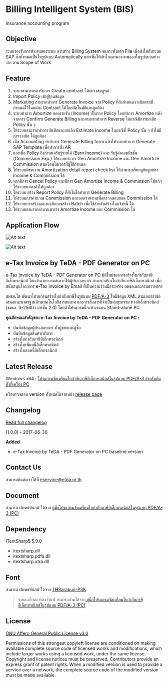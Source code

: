 # Billing Intelligent System (BIS)
Insurance accounting program

## Objective
ระบบรองรับการทำงานของระบบ การสร้าง Billing System จนกระทั่งออก File เพื่อส่งให้กับระบบ SAP ซึ่งทั้งหมดเป็นในรูปแบบ Automatically และเพื่อให้เข้าใจและมองภาพออกในรูปแบบอย่างง่าย ตาม Scope of Work 

## Feature 
1.  ระบบสามารถรองรับการ Create contract ได้อย่างสมบูรณ์
2.  Import Policy เข้าสู่ฐานข้อมูล
3.  Marketing สามารถทำการ Generate Invoice จาก Policy ที่ถึงกำหนดวางบิลตามที่กำหนดไว้ในแต่ละ Contract ได้โดยอัตโนมัติและถูกต้อง
4.  ระบบทำการ Amortize ยอดรายรับ (Income) เป็นราย Policy โดยทำการ Amortize หลังจากการ Confirm Generate Billing และสามารถทำการ Reverse ได้กรณีมีการยกเลิก Policy นั้น ๆ
5. 	ให้ระบบสามารถทำการบันทึกและยกเลิก Estimate Income ในกรณีที่ Policy นั้น ๆ ยังไม่มีการวางบิล ได้ถูกต้อง
6.	 เมื่อ Accounting ทำทำการ Generate Billing form  แล้วให้ระบบทำการ Generate SAP Template เพื่อทำการตั้ง AR 
7.	และเมื่อ Policy ถึงกำหนดรับรู้รายได้ (Earn Income) และ รับรู้ค่าคอมมิชชั่น (Commission Exp.) ให้ระบบทำการ Gen Amortize Income และ Gen Amortize Commission  ตามเงือนไขเวลาที่ผู้ใช้กำหนด 
8.	ให้ระบบมีรายงาน Amortization detail report check list ให้สามารถเรียกดูข้อมูลของ Income & Commission ได้ 
9.	หากมีการ Cancel Policy และมีการ Gen Amortize Income & Commission ไปแล้ว ให้ระบบแสดงค่าให้ถูกต้อง 
10.	ให้ระบบ สร้าง Report  Policy ที่ยังไม่ได้ทำการ Generate Billing 
11.	ให้ระบบการคำนวณ Commission และออกรายงานเพื่อตรวจสอบยอด Commission ได้
12.	ให้ระบบการสร้างและยกเลิกการสร้าง Batch เพื่อใช้สำหรับสร้างใบแจ้งหนี้ ได้
13.	ให้ระบบสามารถคำนวนตาราง Amortize Income และ Commission ได้


## Application Flow
![Alt text](https://drive.google.com/open?id=0B9B0ZDdhNK39dk9XNW5fbDJxUjQ)














![Alt text](https://raw.githubusercontent.com/ETDA/e-TaxInvoice-PDFgen/master/eTaxInvoicePdfGenerator/icon_AppETax.png)


## e-Tax Invoice by TeDA - PDF Generator on PC 

  e-Tax Invoice by TeDA - PDF Generator on PC  มิติใหม่ของการสร้างใบกำกับภาษีอิเล็กทรอนิกส์ โดยอำนวยความสะดวกให้ผู้ประกอบการ สามารถสร้างใบกำกับภาษีอิเล็กทรอนิกส์ เพื่อสนับสนุนโครงการ e-Tax Invoice by Email ที่เป็นความร่วมมือระหว่าง สพธอ.และกรมสรรพากร 

สพธอ.ได้ พัฒนาโปรแกรมสร้างใบกํากับภาษีในรูปแบบ [PDF/A-3](https://en.wikipedia.org/wiki/PDF/A) ให้มีข้อมูล XML ตามเอกสารข้อเสนอแนะมาตรฐานด้านเทคโนโลยีสารสนเทศ และการสื่อสารที่จําเป็นต่อธุรกรรม ทางอิเล็กทรอนิกส์ (ขมธอ. 3-2560 เวอร์ชั่น 2.0) โดยตัวโปรแกรมนี้จะทํางานบน Stand-alone PC

**คุณลักษณะสำคัญของ e-Tax Invoice by TeDA - PDF Generator on PC  :**
* บันทึกข้อมูลผู้ประกอบการ ทั้งผู้ขายและผู้ซื้อ
* บันทึกข้อมูลสินค้า/บริการ
* สร้างใบกำกับภาษีอิเล็กทรอนิกส์
* สร้างใบเพิ่มหนี้อิเล็กทรอนิกส์
* สร้างใบลดหนี้อิเล็กทรอนิกส์

## Latest Release
Windows x64 : [โปรแกรมจัดเตรียมใบกำกับภาษีอิเล็กทรอนิกส์ในรูปแบบ PDF/A-3 สำหรับติดตั้งที่เครื่อง PC](https://github.com/ETDA/e-TaxInvoice-PDFgen/releases/download/1.0.0/eTaxInvoice_v1.0.0.zip)

หรือตรวจสอบ version ทั้งหมดได้จากหน้า [release page](https://github.com/ETDA/e-TaxInvoice-PDFgen/releases)

## Changelog 

[Read full changelog](https://github.com/ETDA/e-TaxInvoice-PDFgen/blob/master/CHANGELOG.md)

[1.0.0] - 2017-06-30

**Added** 
- e-Tax Invoice by TeDA - PDF Generator on PC baseline version 

## Contact Us
สามารถติดต่อเราได้ที่  eservice@etda.or.th

## Document
สามารถ download ได้จาก [ คู่มือโปรแกรมจัดเตรียมใบกำกับภาษีอิเล็กทรอนิกส์ในรูปแบบ PDF/A-3 (PC) ](http://teda.th/files/etaxdocuments/eTaxInvoice_PDF_A3_pc.pdf)  

## Dependency 
iTextSharp5.5.9.0 
 * itextsharp.dll
 * itextsharp.pdfa.dll
 * itextsharp.xtra.dll

## Font
 สามารถ download ได้จาก [THSarabun-PSK](https://github.com/ETDA/e-TaxInvoice-PDFgen/blob/master/Font/th-sarabun-psk.zip)
 
 > รายละเอียดการลง font สามารถอ่านได้จาก[ คู่มือโปรแกรมจัดเตรียมใบกำกับภาษีอิเล็กทรอนิกส์ในรูปแบบ PDF/A-3 (PC) ](http://teda.th/files/etaxdocuments/eTaxInvoice_PDF_A3_pc.pdf)  

## License 
[GNU Affero General Public License v3.0](https://github.com/ETDA/e-TaxInvoice-PDFgen/blob/master/LICENSE)

Permissions of this strongest copyleft license are conditioned on making available complete source code of licensed works and modifications, which include larger works using a licensed work, under the same license. Copyright and license notices must be preserved. Contributors provide an express grant of patent rights. When a modified version is used to provide a service over a network, the complete source code of the modified version must be made available.



